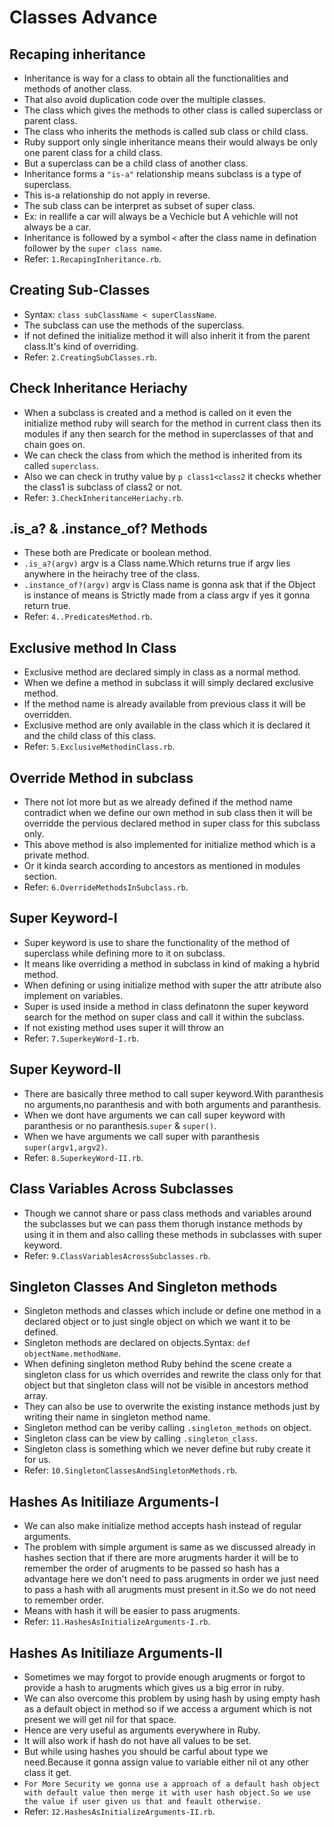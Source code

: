 # Classes Advance

 ## Recaping inheritance
  - Inheritance is way for a class to obtain all the functionalities and methods of another class.
  - That also avoid duplication code over the multiple classes.
  - The class which gives the methods to other class is called superclass or parent class.
  - The class who inherits the methods is called sub class or child class.
  - Ruby support only single inheritance means their would always be only one parent class for a child class.
  - But a superclass can be a child class of another class.
  - Inheritance forms a `"is-a"` relationship means subclass is a type of superclass.
  - This is-a relationship do not apply in reverse.
  - The sub class can be interpret as subset of super class.
  - Ex: in reallife a car will always be a Vechicle but A vehichle will not always be a car.
  - Inheritance is followed by a symbol `<` after the class name in defination follower by the `super class name`.
  - Refer: `1.RecapingInheritance.rb`.

 ## Creating Sub-Classes
  - Syntax: `class subClassName < superClassName`.
  - The subclass can use the methods of the superclass.
  - If not defined the initialize method it will also inherit it from the parent class.It's kind of overriding.
  - Refer: `2.CreatingSubClasses.rb`.

 ## Check Inheritance Heriachy 
  - When a subclass is created and a method is called on it even the initialize method ruby will search for the method in current class then its modules if any then search for the method in superclasses of that and chain goes on. 
  - We can check the class from which the method is inherited from its called `superclass`.
  - Also we can check in truthy value by `p class1<class2` it checks whether the class1 is subclass of class2 or not.
  - Refer: `3.CheckInheritanceHeriachy.rb`.

 ## .is_a? & .instance_of? Methods
  - These both are Predicate or boolean method.
  - `.is_a?(argv)` argv is a Class name.Which returns true if argv lies anywhere in the heirachy tree of the class.
  - `.instance_of?(argv)` argv is Class name is gonna ask that if the Object is instance of means is Strictly made from a class argv if yes it gonna return true.
  - Refer: `4..PredicatesMethod.rb`.

 ## Exclusive method In Class
  - Exclusive method are declared simply in class as a normal method.
  - When we define a method in subclass it will simply declared exclusive method.
  - If the method name is already available from previous class it will be overridden.
  - Exclusive method are only available in the class which it is declared it and the child class of this class.
  - Refer: `5.ExclusiveMethodinClass.rb`.

 ## Override Method in subclass
  - There not lot more but as we already defined if the method name contradict when we define our own method in sub class then it will be overridde the pervious declared method in super class for this subclass only.
  - This above method is also implemented for initialize method which is a private method.
  - Or it kinda search according to ancestors as mentioned in modules section.
  - Refer: `6.OverrideMethodsInSubclass.rb`.

 ## Super Keyword-I
  - Super keyword is use to share the functionality of the method of superclass while defining more to it on subclass.
  - It means like overriding a method in subclass in kind of making a hybrid method.
  - When defining or using initialize method with super the attr atribute also implement on variables.
  - Super is used inside a method in class definatonn the super keyword search for the method on super class and call it within the subclass.
  - If not existing method uses super it will throw an
  - Refer: `7.SuperkeyWord-I.rb`.

 ## Super Keyword-II
  - There are basically three method to call super keyword.With paranthesis no arguments,no paranthesis and with both arguments and paranthesis.
  - When we dont have arguments we can call super keyword with paranthesis or no paranthesis.`super` & `super()`.
  - When we have arguments we call super with paranthesis `super(argv1,argv2)`.
  - Refer: `8.SuperkeyWord-II.rb`.

 ## Class Variables Across Subclasses
  - Though we cannot share or pass class methods and variables around the subclasses but we can pass them thorugh instance methods by using it in them and also calling these methods in subclasses with super keyword.
  - Refer: `9.ClassVariablesAcrossSubclasses.rb`.
 
 ## Singleton Classes And Singleton methods
  - Singleton methods and classes which include or define one method in a declared object or to just single object on which we want it to be defined.
  - Singleton methods are declared on objects.Syntax: `def objectName.methodName`.
  - When defining singleton method Ruby behind the scene create a singleton class for us which overrides and rewrite the class only for that object but that singleton class will not be visible in ancestors method array.
  - They can also be use to overwrite the existing instance methods just by writing their name in singleton method name.
  - Singleton method can be veriby calling `.singleton_methods` on object.
  - Singleton class can be view by calling `.singleton_class`.
  - Singleton class is something which we never define but ruby create it for us.
  - Refer: `10.SingletonClassesAndSingletonMethods.rb`.

 ## Hashes As Initiliaze Arguments-I
  - We can also make initialize method accepts hash instead of regular arguments.
  - The problem with simple argument is same as we discussed already in hashes section that if there are more arugments harder it will be to remember the order of arugments to be passed so hash has a advantage here we don't need to pass arugments in order we just need to pass a hash with all arugments must present in it.So we do not need to remember order.
  - Means with hash it will be easier to pass arugments.
  - Refer: `11.HashesAsInitializeArguments-I.rb`.

 ## Hashes As Initiliaze Arguments-II
  - Sometimes we may forgot to provide enough arugments or forgot to provide a hash to arugments which gives us a big error in ruby.
  - We can also overcome this problem by using hash by using empty hash as a default object in method so if we access a argument which is not present we will get nil for that space.
  - Hence are very useful as arguments everywhere in Ruby.
  - It will also work if hash do not have all values to be set.
  - But while using hashes you should be carful about type we need.Because it gonna assign value to variable either nil ot any other class it get.
  - `For More Security we gonna use a approach of a default hash object with default value then merge it with user hash object.So we use the value if user given us that and feault otherwise.`
  - Refer: `12.HashesAsInitializeArguments-II.rb`.